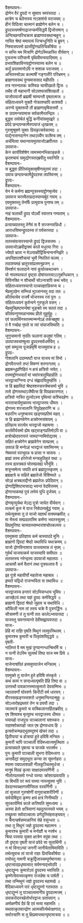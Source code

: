 वैशम्पायनः-  
द्रोणेन वैरं द्रुपदो न सुष्वाप स्मरंस्तदा ।  
क्षात्रेण च बलेनास्य नाऽशशंसे पराजयम् ॥  
हीनं विदित्वा चात्मानं ब्राह्मेणेन बलेन च ।  
द्रुपदस्त्वमर्षणाद्राजन्कर्मसिद्ध्यै द्विजोत्तमान् ॥  
अन्विच्छन्परिचक्राम ब्राह्मणावसथान्बहून् ॥  
नास्ति श्रेष्ठं ममापत्यं धिग्बन्धूनिति च ब्रुवन् ।  
निश्वासपरमो ह्यासीद्द्रोणप्रतिचिकीर्षया ॥  
न सन्ति मम मित्राणि द्रोणेऽस्मिन्नास्ति वीर्यवान् ।  
पुत्रजन्म परीप्सन्वै पृथिवीमन्वयादिमाम् ॥  
प्रभावशिक्षाविनयाद्द्रोणस्यास्य बलेन च ॥  
कर्तुं प्रयतमानोऽपि न शशाक पराजयम् ।  
अभितस्सोऽथ कल्माषीं गङ्गातीरे परिभ्रमन् ॥  
ब्राह्मणावसथं पुण्यमाससाद महीपतिः ।  
तत्र नास्नातकः कश्चिन्न चासीदव्रतो द्विजः ॥  
तथैव तौ महाभागौ सोऽपश्यत्संशितव्रतौ ॥  
याजोपयाजौ ब्रह्मर्षी श्राम्यन्तौ पृषतात्मजः ॥  
संहिताध्ययने युक्तौ गोत्रतश्चापि काश्यपौ ।  
अरण्ये युक्तरूपौ तौ ब्राह्मणावृषिसत्तमौ ॥  
स उपामन्त्रयामास सर्वकामैरतन्द्रितः ।  
बुद्ध्वा तयोर्बलं बुद्धिं कनीयांसमुपह्वरे ॥  
प्रपेदे छन्दयन्कामैरुपयाजं धृतव्रतम् ॥  
गुरुशुश्रूषणे युक्तः प्रियकृत्सर्वकामदः ॥  
पाद्येनासनदानेन तथाऽर्घ्येण फलैश्च तम् ।  
अर्चयित्वा यथान्यायमुपयाजोऽब्रवीत्ततः ॥  
उपयाजः-  
केन कार्यविशेषेण त्वमस्मानभिकाङ्क्षसे ।  
कृतश्चायं समुद्योगस्तद्ब्रवीतु भवानिति ॥  
वैशम्पायनः-  
स बुद्ध्वा प्रीतिसंयुक्तमृषीणामुत्तमं तदा ।  
उवाच छन्दयन्कामैर्द्रुपदस्स तपस्विनम् ॥  
द्रुपदः-  
वैशम्पायनः-  
येन मे कर्मणा ब्रह्मन्पुत्रस्स्याद्द्रोणमृत्येव ।  
उपयाज चरस्वैतत्प्रदास्याम्यर्बुदं गवाम् ॥  
एवमुक्तस्तु तेनर्षिः प्रत्युवाच पुनश्च तम् ॥  
उपयाजः-  
नाहं फलार्थी द्रुपद योऽर्थी स्यात्तत्र गम्यताम् ॥  
वैशम्पायनः-  
प्रत्याख्यातस्तु तेनैवं स वै सज्जनसन्निधौ ।  
आराधयिष्यन्द्रुपदस्स तं पर्यचरत्तदा ॥  
उपयाजः-  
ततस्संवत्सरस्यान्ते द्रुपदं द्विजसत्तमः ।  
उपयाजोऽब्रवीद्वाक्यं काले मधुरया गिरा ॥  
ज्येष्ठो भ्राता न मेऽत्याक्षीद्विचिन्वन्वननिर्झरे ॥  
अपरिज्ञातशौचायां भूमौ निपतितं फलम् ।  
तदपश्यमहं भ्रातुरसांप्रतमनुव्रजन् ॥  
विमर्शनं फलादाने नायं कुर्यात्कथञ्चन ।  
यो नापश्यत्फलं दृष्ट्वा दोषांस्तस्याऽऽनुबन्धिकान् ॥  
विविनक्ति न शौचार्थी सोऽन्यत्रापि कथं भवेत् ॥  
संहिताध्ययनस्यान्ते पञ्चयज्ञान्निरूप्य च ।  
भैक्षमुञ्छेन सम्भिन्नं भुञ्जानस्तु तदा ततः ॥  
कीर्तयत्येव राजर्षे भोजनस्य रसं पुनः ॥  
संहिताध्ययनं कुर्वन्वने गुरुकुले वसन् ।  
भैक्षमुच्छिष्टमन्येषां भुङ्क्ते स्म सततं तदा ॥  
कीर्तयन्गुणमन्नानामथ प्रीतो मुहुर्मुहुः ।  
एवं फलार्थिनस्तस्मान्मन्येऽहं तर्कचक्षुषा ॥  
तं वै गच्छेह नृपते स त्वां संयाजयिष्यति ॥  
वैशम्पायनः-  
जुगुप्समानो नृपतिः फलानां कलुषां गतिम् ।  
उपयाजवचश्श्रुत्वा द्रुपदस्सर्वधर्मवित् ॥  
भृशं सम्पूज्य पूजार्हमृषिं याजमुवाच ह ॥  
द्रुपदः-  
गोशतानि ददाम्यष्टौ याज याजय मां विभो ।  
द्रोणवैरान्तरे तप्तं विषण्णं शरणागतम् ॥  
ब्रह्मबन्धुप्रणिहितं न क्षत्रं क्षत्रियो जयेत् ।  
तस्माद्द्रोणभयार्तं मां भवांस्त्रातुमिहार्हति ॥  
भारद्वाजाग्निना दग्धं संह्लादयितुमर्हसि ।  
स हि ब्रह्मविदां श्रेष्ठश्शस्त्रास्त्रेष्वसमो भुवि ॥  
ततो द्रोणस्तथाऽजैषीत्स हि विग्रहकारणात् ।  
क्षत्रियो नास्ति तुल्योऽस्य पृथिव्यां कश्चिदर्हणः ॥  
भारताचार्यमुख्यस्य भारद्वाजस्य धीमतः ।  
द्रोणस्य शरजालानि रिपुदेहहराणि च ॥  
षडरत्नि धनुश्चास्य खड्गमप्रतिमं महत् ।  
स हि ब्राह्मणवेगेण क्षत्रवेगमसंशयम् ॥  
प्रतिहत्य वरत्येव भारद्वाजो महामनाः ।  
कार्तवीर्यसमो ह्येष खट्वाङ्गप्रतिमोऽपि वा ॥  
क्षत्रोच्छेदपरायत्तं जामदग्न्यमिवोद्यतम् ।  
सहितं क्षत्रवेगेन ब्राह्मवेगेन साम्प्रतम् ॥  
उपपन्नं हि मन्येऽहं भारद्वाजं यशस्विनम् ॥  
नेषवस्तं पराभूवन्न च प्रासा न चासयः ।  
ब्राह्मं तस्य हरेत्तेजो मन्त्राहुतिहुतं यथा ॥  
तस्य ह्यस्त्रबलं घोरमप्रसह्यं परैर्भुवि ।  
शत्रून्समेत्य जयति क्षत्रं ब्रह्मपुरस्कृतम् ॥  
ब्रह्मक्षत्रे च सहिते ब्रह्मतेजो विशिष्यते ॥  
सोऽहं क्षत्रबलाद्दीनो ब्रह्मतेजः प्रपेदिवान् ॥  
द्रोणाद्विशिष्टमासाद्य भवन्तं वेदवित्तमम् ।  
द्रोणान्तकमहं पुत्रं लभेयं युधि दुर्जयम् ॥  
वैशम्पायनः-  
द्रोणमृत्युर्यथा मेऽद्य पुत्रो जायेत वीर्यवान् ।  
तत्कर्म कुरु मे याज निर्वपाम्यर्बुद्धं गवाम् ॥  
तथेत्युक्त्वा तु तं याजो यज्ञार्थं वाक्यमब्रवीत् ॥  
मा भैस्त्वं सम्प्रदातास्मि कर्मणा भवतस्सुतम् ।  
क्षिप्रमुत्तिष्ठ चाव्यग्रस्सम्भारांशचोपकल्पय ॥  
वैशम्पायनः-  
एवमुक्त्वा प्रतिज्ञाय कर्म चास्याददे मुनिः ।  
ब्राह्मणो द्विपदां श्रेष्ठो यथाविधि यथाक्रमम् ॥  
याजो द्रोणविनाशाय याजयामास तं नृपम् ।  
गुर्वर्थं याजयत्कर्म याजस्यापि समीपतः ॥  
ततस्तस्य नरेन्द्रस्य उपयाजो महातपाः ।  
आचव्यौ कर्म वैतानं तथा पुत्रफलाय वै ॥  
उपयाजः-  
इह पुत्रो महावीर्यो महातेजा महाबलः ।  
इष्यते यद्विधो राजन्भविता स तथाविधः ॥  
वैशम्पायनः-  
भारद्वाजस्य हन्तारं सोऽभिसन्धाय भूमिपः ।  
आजह्रेऽयं तथा यज्ञं द्रुपदः कर्मसिद्धये ॥  
ब्राह्मणो द्विपदां श्रेष्ठो जुहाव च यथाविधि ।  
कौकिली नाम तां तस्य चक्रे वै पुत्रगर्द्धिनः ॥  
सौत्रामणी तं तु पत्नी ततः कालेऽभ्ययात्तदा ।  
याजस्तु सवनस्यान्ते देवीमाह्वापयत्तदा ॥  
याजः-  
प्रेहि मां राज्ञि पृषति मिथुनं त्वामुपस्थितम् ।  
कुमारश्च कुमारी च पितृवंशविवृद्धये ॥  
पृषती-  
नालिप्तं वै मम मुखं पुण्यान्गन्धान्बिभर्मि च ।  
न पत्नी तेऽस्मि सूत्यर्थं तिष्ठ याज मम प्रिये ॥  
याजः-  
याजेनाश्रपितं हव्यमुपयाजेन मन्त्रितम् ।  
वैशम्पायनः-  
एवमुक्ते तु याजेन हुते हविषि संस्कृते ।  
कथं कामं न सन्दध्यात्पृषति प्रैहि तिष्ठ वा ॥  
उत्तस्थौ पावकात्तस्मात्कुमारो देवसम्मिभः ॥  
ज्वालावर्णो घोरवर्णः किरीटी वर्म धारयन् ।  
वीरस्सखङ्गस्सशरो धनुष्मान्विनदन्मुहुः ॥  
सोऽध्यरोहद्रथवरं तेन च प्रययौ तदा ।  
जातमात्रे कुमारे च वाक्किलान्तर्हिताब्रवीत् ॥  
एष शिष्यश्च मृत्युश्च भारद्वाजस्य धीमतः ।  
भयापहो राजपुत्रः पाञ्चालानां यशस्करः ॥  
राज्ञश्शोकापहो जात एष द्रोणवधाय हि ।  
इत्यवोचन्महद्भूतमदृश्यं खेचरं तदा ॥  
द्वितीयायां च होत्रायां हुते हविषि मन्त्रितः ।  
कुमारी चापि पाञ्चाली वेदिमध्यात्समुत्थिता ॥  
प्रत्याख्याते पृषत्या च याजके भरतर्षभ ।  
पुनः कुमारी पाञ्चाली सुभगा वेदिमध्यगा ॥  
अन्तर्वेद्यां समुद्भूता कन्या सा सुमनोहरा ॥  
श्यामा पद्मपलाशाक्षी नीलकुञ्चितमूर्धजा ।  
मानुषं विग्रहं कृत्वा साक्षादमरवर्णिनी ॥  
नीलोत्पलसमो गन्धो यस्याः क्रोशात्प्रवायति ॥  
या बिभर्ति परं रूपं यस्या नास्त्युपमा भुवि ।  
देवदानवयक्षाणामीप्सिता वरवर्णिनी ॥  
तां सुजातां गुरुश्रोणीं वागुवाचाशरीरिणी ॥  
सर्वयोषिद्वरा कृष्णा क्षयं क्षत्रं निनीष्यति ।  
सुरकार्यमियं काले करिष्यति सुमध्यमा ॥  
अस्या हेतोः क्षत्रियाणां महदुत्पत्स्यते भयम् ॥  
तच्छ्रुत्वा सर्वपाञ्चालाः प्रणेदुस्सिंहसङ्घवत् ।  
न चैनान्हर्षसम्पन्नानियं सेहे वसुन्धरा ॥  
तथा तु मिथुनं जज्ञे द्रुपदस्य महात्मनः ।  
कुमारश्च कुमारी च मनोज्ञौ च नरर्षभ ॥  
श्रिया परमया युक्ता क्षात्रेण वपुषा तथा ।  
तौ दृष्ट्वा पृषती याजं प्रपेदे सा सुतार्थिनी ॥  
न मां विनाऽन्यां जननीं जानीयेतामिमाविति ।  
तथेत्युवाच तां याजो राज्ञः प्रियचिकीर्षया ॥  
तयोस्तु नामनी चक्रुर्द्विजास्सम्पूर्णमानसाः ॥  
धृष्टत्वादप्रधृष्यत्वात् सर्वमन्यद्भवेदपि ।  
धृष्टद्युम्नः कुमारोऽयं द्रुपदस्य भवत्विति ॥  
कृष्णेत्येवाभवत्कृष्णा राजन्नेषा च पार्षती ।  
तथा तन्मिथुनं जज्ञे द्रुपदस्य महामखे ॥  
वैदिकाध्ययने पारं धृष्टद्युम्नो गतस्ततः ॥  
धृष्टद्युम्नं तु पाञ्चाल्यमानीय द्रुपदात्मजम् ।  
उपाकरोदस्त्रहेतोर्भारद्वाजः प्रतापवान् ॥  
अमोक्षणीयं दैवं हि एवं मत्वा महामतिः ।  
यथावत्कृतवान्द्रोण आत्मकीर्त्यर्थरक्षणात् ॥  
सर्वास्त्राणि स तु क्षिप्रमाप्तवान्दृष्टमात्रया ॥ ॥  
